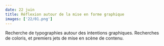 ```yaml
---
date: 22 juin
title: Réflexion autour de la mise en forme graphique
images: ['22/01.png']
---
```

Recherche de typographies autour des intentions graphiques.
Recherches de coloris, et premiers jets de mise en scène de contenu.